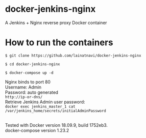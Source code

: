 # docker-jenkins-nginx
A Jenkins + Nginx reverse proxy Docker container

# How to run the containers
`$ git clone https://github.com/lainatnavi/docker-jenkins-nginx`

`$ cd docker-jenkins-nginx`

`$ docker-compose up -d`

Nginx binds to port 80<br>
Username: Admin<br>
Password: auto generated<br>
`http://ip-or-dns/`
<br>
Retrieve Jenkins Admin user password:<br>
`docker exec jenkins_master_1 cat /var/jenkins_home/secrets/initialAdminPassword`

<br>Tested with Docker version 18.09.9, build 1752eb3. <br>docker-compose version 1.23.2

